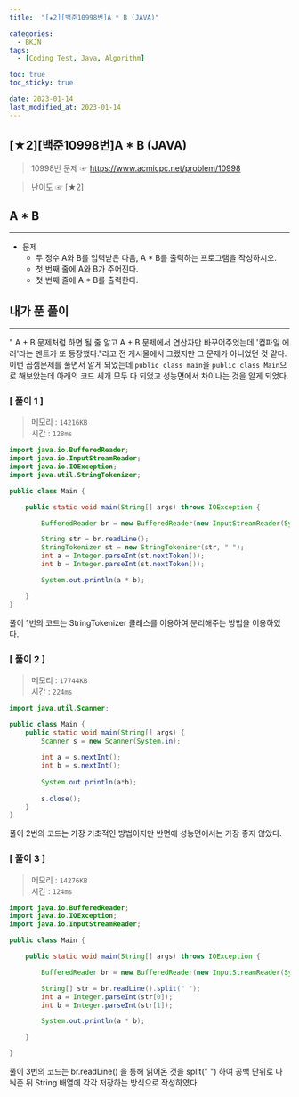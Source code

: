 ```yaml
---
title:  "[★2][백준10998번]A * B (JAVA)" 

categories:
  - BKJN
tags:
  - [Coding Test, Java, Algorithm]

toc: true
toc_sticky: true

date: 2023-01-14
last_modified_at: 2023-01-14
---
```

[★2][백준10998번]A * B (JAVA)
----
> 10998번 문제 ☞ <https://www.acmicpc.net/problem/10998>  

> 난이도 ☞ [★2]
  
## A * B 
___  
- 문제
  - 두 정수 A와 B를 입력받은 다음, A * B를 출력하는 프로그램을 작성하시오.
  - 첫 번째 줄에 A와 B가 주어진다.
  - 첫 번째 줄에 A * B를 출력한다.
  
## 내가 푼 풀이
___  
" A + B 문제처럼 하면 될 줄 알고 A + B 문제에서 연산자만 바꾸어주었는데 '컴파일 에러'라는 멘트가 또 등장했다."라고 전 게시물에서 그랬지만 그 문제가 아니었던 것 같다. 이번 곱셈문제를 풀면서 알게 되었는데 `public class main`을 `public class Main`으로 해보았는데 아래의 코드 세개 모두 다 되었고 성능면에서 차이나는 것을 알게 되었다.

### [ 풀이 1 ]  
>메모리 : `14216KB`  
>시간 : `128ms`  

```java
import java.io.BufferedReader;
import java.io.InputStreamReader;
import java.io.IOException;
import java.util.StringTokenizer;

public class Main {

	public static void main(String[] args) throws IOException {

		BufferedReader br = new BufferedReader(new InputStreamReader(System.in));

		String str = br.readLine();
		StringTokenizer st = new StringTokenizer(str, " ");
		int a = Integer.parseInt(st.nextToken());
		int b = Integer.parseInt(st.nextToken());

		System.out.println(a * b);

	}
}
```
풀이 1번의 코드는 StringTokenizer 클래스를 이용하여 분리해주는 방법을 이용하였다.
### [ 풀이 2 ]  
>메모리 : `17744KB`  
>시간 : `224ms`  
  
```java
import java.util.Scanner;

public class Main {
	public static void main(String[] args) {
		Scanner s = new Scanner(System.in);
		
		int a = s.nextInt();
		int b = s.nextInt();
		
		System.out.println(a*b);
		
		s.close();
	}
}
```
풀이 2번의 코드는 가장 기초적인 방법이지만 반면에 성능면에서는 가장 좋지 않았다.  
### [ 풀이 3 ]  
>메모리 : `14276KB`  
>시간 : `124ms`  
  
```java
import java.io.BufferedReader;
import java.io.IOException;
import java.io.InputStreamReader;

public class Main {

	public static void main(String[] args) throws IOException {

		BufferedReader br = new BufferedReader(new InputStreamReader(System.in));

		String[] str = br.readLine().split(" ");
		int a = Integer.parseInt(str[0]);
		int b = Integer.parseInt(str[1]);

		System.out.println(a * b);

	}

}
```
풀이 3번의 코드는 br.readLine() 을 통해 읽어온 것을 split(" ") 하여 공백 단위로 나눠준 뒤 String 배열에 각각 저장하는 방식으로 작성하였다.